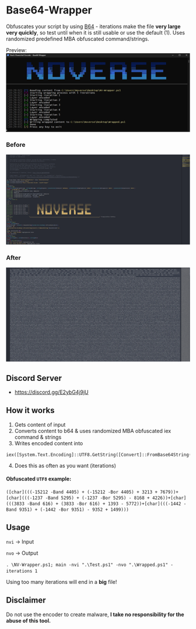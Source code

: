 # Base64-Wrapper
Obfuscates your script by using [B64](https://www.base64decode.org/) - iterations make the file **very large very quickly**, so test until when it is still usable or use the default (1). Uses randomized predefined MBA obfuscated command/strings.

Preview:
![b64pre](https://github.com/5Noxi/Base64-Wrapper/blob/main/NV-B64.png?raw=true)
### Before
![before](https://github.com/5Noxi/Base64-Wrapper/blob/main/Before.png?raw=true) 
### After
![after](https://github.com/5Noxi/Base64-Wrapper/blob/main/After1.1.png?raw=true)

## Discord Server 
- https://discord.gg/E2ybG4j9jU

## How it works
1. Gets content of input
2. Converts content to b64 & uses randomized MBA obfuscated iex command & strings
3. Writes encoded content into
```
iex([System.Text.Encoding]::UTF8.GetString([Convert]::FromBase64String(b64payload)))
```
4. Does this as often as you want (iterations)

#### Obfuscated `UTF8` example:
```
([char](((-15212 -Band 4405) + (-15212 -Bor 4405) + 3213 + 7679))+[char](((-1237 -Band 5295) + (-1237 -Bor 5295) - 8168 + 4226))+[char](((3833 -Band 616) + (3833 -Bor 616) + 1393 - 5772))+[char](((-1442 -Band 9351) + (-1442 -Bor 9351) - 9352 + 1499)))
```

## Usage
`nvi` -> Input

`nvo` -> Output

`. \NV-Wrapper.ps1; main -nvi ".\Test.ps1" -nvo ".\Wrapped.ps1" -iterations 1`

Using too many iterations will end in a **big** file!


## Disclaimer
Do not use the encoder to create malware, **I take no responsibility for the abuse of this tool.**
